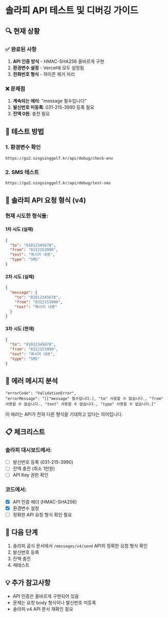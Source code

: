 # 솔라피 API 테스트 및 디버깅 가이드

## 🔍 현재 상황

### ✅ 완료된 사항
1. **API 인증 방식** - HMAC-SHA256 올바르게 구현
2. **환경변수 설정** - Vercel에 모두 설정됨
3. **전화번호 형식** - 하이픈 제거 처리

### ❌ 문제점
1. **계속되는 에러**: "message 필수입니다"
2. **발신번호 미등록**: 031-215-3990 등록 필요
3. **잔액 0원**: 충전 필요

## 🧪 테스트 방법

### 1. 환경변수 확인
```
https://go2.singsinggolf.kr/api/debug/check-env
```

### 2. SMS 테스트
```
https://go2.singsinggolf.kr/api/debug/test-sms
```

## 📝 솔라피 API 요청 형식 (v4)

### 현재 시도한 형식들:

#### 1차 시도 (실패)
```json
{
  "to": "01012345678",
  "from": "0312153990",
  "text": "메시지 내용",
  "type": "SMS"
}
```

#### 2차 시도 (실패)
```json
{
  "message": {
    "to": "01012345678",
    "from": "0312153990",
    "text": "메시지 내용"
  }
}
```

#### 3차 시도 (현재)
```json
{
  "to": "01012345678",
  "from": "0312153990",
  "text": "메시지 내용",
  "type": "SMS"
}
```

## 🚨 에러 메시지 분석

```
"errorCode": "ValidationError",
"errorMessage": "[["message" 필수입니다.], "to" 사용할 수 없습니다., "from" 사용할 수 없습니다., "text" 사용할 수 없습니다., "type" 사용할 수 없습니다.]"
```

이 에러는 API가 전혀 다른 형식을 기대하고 있다는 의미입니다.

## 📋 체크리스트

### 솔라피 대시보드에서:
- [ ] 발신번호 등록 (031-215-3990)
- [ ] 잔액 충전 (최소 1만원)
- [ ] API Key 권한 확인

### 코드에서:
- [x] API 인증 헤더 (HMAC-SHA256)
- [x] 환경변수 설정
- [ ] 정확한 API 요청 형식 확인 필요

## 🎯 다음 단계

1. 솔라피 공식 문서에서 `/messages/v4/send` API의 정확한 요청 형식 확인
2. 발신번호 등록
3. 잔액 충전
4. 재테스트

## 💡 추가 참고사항

- API 인증은 올바르게 구현되어 있음
- 문제는 요청 body 형식이나 발신번호 미등록
- 솔라피 v4 API 문서 재확인 필요
